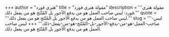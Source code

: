 +++
author = "هنري فورد"
title = "مقولة هنري فورد"
description = '''مقولة هنري فورد: ليس صاحب العمل هو من يدفع الأجور بل المُنْتَج هو من يفعل ذلك.'''
quote = '''ليس صاحب العمل هو من يدفع الأجور بل المُنْتَج هو من يفعل ذلك.'''
slug = '''ليس-صاحب-العمل-هو-من-يدفع-الأجور-بل-المُنْتَج-هو-من-يفعل-ذلك'''
+++
ليس صاحب العمل هو من يدفع الأجور بل المُنْتَج هو من يفعل ذلك.
